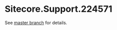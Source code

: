 # Sitecore.Support.224571

See [master branch](https://github.com/sitecoresupport/Sitecore.Support.224571) for details.